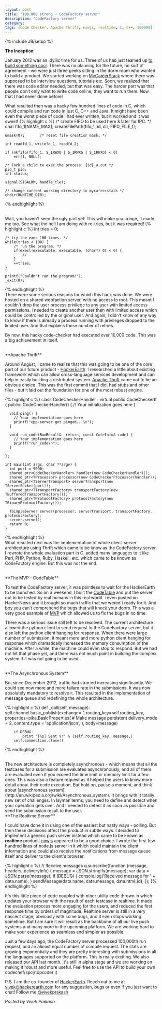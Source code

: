 ```yaml
---
layout: post
title: "100,000 strong - CodeFactory server"
description: "CodeFactory server"
category: 
tags: [Code Checker, Apache Thrift, nowjs, realtime, C, C++, 100000]
---
```

{% include JB/setup %}

**The Inception**

January 2012 was an idyllic time for us. Three of us had just teamed up [to build
something
cool](http://prakashvivek.blogspot.in/2012/11/you-can-do-startup-you-cant-tell-girl.html). 
There was no planning for the future, no sort of agreement - we
were just three geeks sitting in the dorm room who wanted to build a product.
We started working on [MyCareerStack](http://learn.hackerearth.com) where there
was supposed to be interview questions, tutorials etc. Soon, we realized that
there was code editor needed, but that was easy. The harder part was that
people don’t only want to write code online, they want to run them. Now that I
had never done before!

What resulted then was a hacky few hundred lines of code in C, which could
compile and run code in just C, C++ and Java. It might have been even the worst
piece of code I had ever written, but it worked and it was sweet!
{% highlight c %}
	/* create FIFO to be used here & later for IPC. */
	char fifo_1[NAME_MAX];
	createFilePath(fifo_1, id, dir, FIFO_FILE_1);

	umask(0);		/* reset file creation mask. */
	
	int readfd_1, writefd_1, readfd_2;
 
	if (mkfifo(fifo_1, S_IRWXU | S_IRWXG | S_IRWXO) < 0)
		err(1, NULL);

	/* Fork a child to exec the process: {id}_a.out */
	pid_t pid;
	int status;

	signal(SIGALRM, handle_tle);

	/* change current working directory to mycareerstack */
	chdir(RUNTIME_DIR);
{% endhighlight %}
 
<br>
Wait, you haven't seen the ugly part yet! This will make you cringe, it made me
too. See what the hell I am doing with re-tries, but it was required!
{% highlight c %}
    int tries = 0;

    /* try the exec 100 times. */
    while(tries < 100) {
        /* run the program. */
        if(execl(executable, executable, (char*) 0) < 0) {
            //
        }
        ++tries;
    }

    printf("Couldn't run the program!");
    _exit(0);
{% endhighlight %}
<br>
There were some serious reasons for which this hack was done. We were hosted
on a shared webfaction server, with no access to root. This meant I couldn't
drop the user process privilege to any user with limited access permissions. I
needed to create another user then with limited access which could be
controlled by the original user. And again, I didn't know of any way to know if
there is already a process running with privileges dropped to the limited user.
And that explains those number of retries.

By now, this hacky code-checker had executed over 10,000 code. This was a big
achievement in itself.

<br>
**Apache Thrift**

Around August, I came to realize that this was going to be one of the core part
of our future product - [HackerEarth](http://www.hackerearth.com). I researched
a little about existing framework which can
allow cross-language services development and can help in easily building a
distributed system. [Apache Thrift](http://thrift.apache.org/) came out to be
an obvious choice. This was the first commit that I did, had stubs and other
files - but it laid out the foundation for one of the most robust engine.

{% highlight c %}
    class CodeCheckerHandler : virtual public CodeCheckerIf {
     public:
      CodeCheckerHandler() {
        // Your initialization goes here
      }

      void ping() {
        // Your implementation goes here
        printf("cpp-server got pinged...\n");
      }

      void run_code(RunResult& _return, const CodeInfo& code) {
        // Your implementation goes here
        printf("run_code\n");
      }

    };

    int main(int argc, char **argv) {
      int port = 9090;
      shared_ptr<CodeCheckerHandler> handler(new CodeCheckerHandler());
      shared_ptr<TProcessor> processor(new CodeCheckerProcessor(handler));
      shared_ptr<TServerTransport> serverTransport(new TServerSocket(port));
      shared_ptr<TTransportFactory> transportFactory(new TBufferedTransportFactory());
      shared_ptr<TProtocolFactory> protocolFactory(new TBinaryProtocolFactory());

      TSimpleServer server(processor, serverTransport, transportFactory, protocolFactory);
      server.serve();
      return 0;
    }
{% endhighlight %}
<br>
What resulted next was the implementation of whole client-server architecture
using Thrift which came to be know as the CodeFactory server. I rewrote the
whole evaluation part in C, added many languages to it like Perl, PHP, Python,
Ruby, Haskell, etc. which came to be known as CodeFactory engine. But this was
not the end. 

<br>
**The MVP - CodeTable**

To test the CodeFactory server, it was pointless to wait for the HackerEarth to
be launched. So on a weekend, I built the
[CodeTable](http://code.hackerearth.com) and put
the server out to be tested by real humans in this real world. I even posted on
HackerNews and it brought so much traffic that we weren't ready for it. And boy
you can't comprehend the bugs that will knock your doors. This was a very good
example of [MVP](http://en.wikipedia.org/wiki/Minimum_viable_product) which
allowed us to fix the bugs in no time.

There was a serious issue still left to be resolved. The current architecture
allowed the python client to send request to the CodeFactory server, but it
also left the python client hanging for response. When there were large number
of submission, it meant more and more python client hanging for response which
dramatically increased the memory consumption of the machine. After a while,
the machine could even stop to respond. But we had not hit that phase yet, and
there was not much point in building the complex system if it was not going to
be used.

<br>
**The Asynchronous System**

But since December 2012, traffic had strarted increasing significantly. We could
see now more and more failure rate in the submissions. It was now absolutely
mandatory to resolve it. This resulted in the implementation of message queue
and redefining the whole architecture. 

{% highlight c %}
    def _call(self, message):
        self.channel.basic_publish(exchange='',
                                   routing_key=self.routing_key,
                                   properties=pika.BasicProperties(
                                       # Make message persistent
                                       delivery_mode = 2,
                                       content_type = 'application/json',
                                       ),
                                   body=message)

        if DEBUG:
            print '[%s] Sent %r' % (self.routing_key, message,)
        self.connection.close()

{% endhighlight %}

<br>
The new architecture is completely asynchronous - which means that all the
testcases for a submission are evaluated asynchronously, and all of them are
evaluated even if you exceed the time limit or memory limit for a few ones.
This was also a feature request as it helped the users to know more detail
about their code execution. But hold on, pause a moment, and think about
[asynchronous system](http://en.wikipedia.org/wiki/Asynchronous_system).
It brings with it totally new set of
challenges. In layman terms, you need to define and detect when your operation
gets over. And I needed to detect it as soon as possible and send the
submission result to the user.

<br>
**The Realtime Server**

I could have done it in using one of the easiest but nasty ways - polling. But
then these decisions affect the product in subtle ways. I decided to implement
a generic push server instead which came to be known as **realtime** product.
[nowjs](https://github.com/Flotype/now) appeared
to be a good choice. I wrote the first few hundred lines of node.js server in it
which could maintain the client information and could also receive the
notifications from message queue itself and deliver to the client's browser.

{% highlight c %}
    // Receive messages
    q.subscribe(function (message, headers, deliveryInfo) {
        message = JSON.stringify(message);
        var data = JSON.parse(message);
        if (DEBUG) {
            console.log('Received message for ' + data.name);
        } 
        sendMessage(data.name, data.message, data.html_id);
    });
{% endhighlight %}

It's this little piece of code coupled with other utility code thrown in which
updates your browser with the result of each testcase in realtime. It made the
evaluation process more engaging for the users, and reduced the first response
time by orders of magnitude. Realtime server is still in a very nascent stage,
obviously with some bugs, and it even stops working sometime. But I am sure it
will result as the backbone of all our live push systems and many more in the
upcoming platform. We are working hard to make your experience as seamless and
simpler as possible.

Just a few days ago, the CodeFactory server processed 100,000th run request, and an
almost equal number of compile request. The stats are growing
exponentially and they are pretty interesting with submissions in all the languages
supported on the platform. This is really exciting. We also released our
[API](http://developer.hackerearth.com) last month. It's still in alpha stage
and we are working on making it robust and more useful. Feel free to use the
API to build your own codechef/spoj/topcoder :)

P.S. I am the co-founder of [HackerEarth](http://www.hackerearth.com). 
Reach out to me at
vivek@hackerearth.com for any suggestion, bugs or even if you just want to
chat! Follow me [@vivekprakash](https://twitter.com/vivekprakash)

*Posted by Vivek Prakash*
